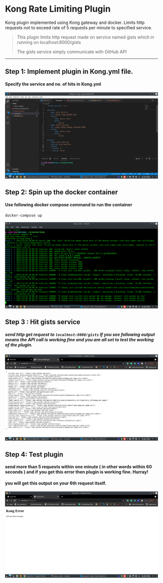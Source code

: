# Kong Rate Limiting Plugin

Kong plugin implemented using Kong gateway and docker. Limits http requests not to exceed rate of 5 requests per minute to specified service.

> This plugin limits http request made on service named gists which in running on localhost:8000/gists 
> 
> The gists service simply communicate with GitHub API 

----
## Step 1: Implement plugin in Kong.yml file. 
#### Specify the service and no. of hits in Kong.yml

![code](https://github.com/G-Sudarshan/Kong-rate-limiting-plugin/blob/main/docs/images/code.png)

## Step 2: Spin up the docker container
#### Use following docker compose command to run the container
````bash
docker-compose up
````

![docker-compose](https://github.com/G-Sudarshan/Kong-rate-limiting-plugin/blob/main/docs/images/docker%20compose%20up.png)

## Step 3 : Hit gists service 
##### send http get request to `localhost:8000/gists` If you see following output means the API call is working fine and you are all set to test the working of the plugin.
![gists-service](https://github.com/G-Sudarshan/Kong-rate-limiting-plugin/blob/main/docs/images/gists.png)

## Step 4: Test plugin
#### send more than 5 requests within one minute ( in other words within 60 seconds ) and if you get this error then plugin is working fine. Hurray! 
#### you will get this output on your 6th request itself.
![plugin-outpu](https://github.com/G-Sudarshan/Kong-rate-limiting-plugin/blob/main/docs/images/rate-limiting-request.png)
